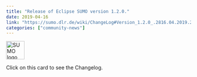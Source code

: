 ```yaml
---
title: "Release of Eclipse SUMO version 1.2.0."
date: 2019-04-16
link: "https://sumo.dlr.de/wiki/ChangeLog#Version_1.2.0_.2816.04.2019.29"
categories: ["community-news"]
---
```

<img src="https://sumo.dlr.de/favicon.ico" width="50px" alt="SUMO logo" style="pointer-events:none;">

Click on this card to see the Changelog.
<!--more-->

